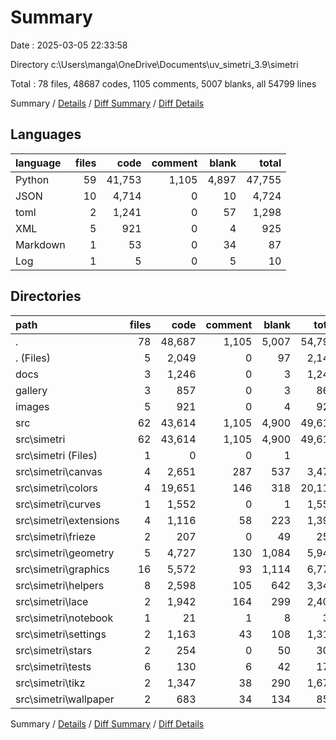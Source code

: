 # Summary

Date : 2025-03-05 22:33:58

Directory c:\\Users\\manga\\OneDrive\\Documents\\uv_simetri_3.9\\simetri

Total : 78 files,  48687 codes, 1105 comments, 5007 blanks, all 54799 lines

Summary / [Details](details.md) / [Diff Summary](diff.md) / [Diff Details](diff-details.md)

## Languages
| language | files | code | comment | blank | total |
| :--- | ---: | ---: | ---: | ---: | ---: |
| Python | 59 | 41,753 | 1,105 | 4,897 | 47,755 |
| JSON | 10 | 4,714 | 0 | 10 | 4,724 |
| toml | 2 | 1,241 | 0 | 57 | 1,298 |
| XML | 5 | 921 | 0 | 4 | 925 |
| Markdown | 1 | 53 | 0 | 34 | 87 |
| Log | 1 | 5 | 0 | 5 | 10 |

## Directories
| path | files | code | comment | blank | total |
| :--- | ---: | ---: | ---: | ---: | ---: |
| . | 78 | 48,687 | 1,105 | 5,007 | 54,799 |
| . (Files) | 5 | 2,049 | 0 | 97 | 2,146 |
| docs | 3 | 1,246 | 0 | 3 | 1,249 |
| gallery | 3 | 857 | 0 | 3 | 860 |
| images | 5 | 921 | 0 | 4 | 925 |
| src | 62 | 43,614 | 1,105 | 4,900 | 49,619 |
| src\\simetri | 62 | 43,614 | 1,105 | 4,900 | 49,619 |
| src\\simetri (Files) | 1 | 0 | 0 | 1 | 1 |
| src\\simetri\\canvas | 4 | 2,651 | 287 | 537 | 3,475 |
| src\\simetri\\colors | 4 | 19,651 | 146 | 318 | 20,115 |
| src\\simetri\\curves | 1 | 1,552 | 0 | 1 | 1,553 |
| src\\simetri\\extensions | 4 | 1,116 | 58 | 223 | 1,397 |
| src\\simetri\\frieze | 2 | 207 | 0 | 49 | 256 |
| src\\simetri\\geometry | 5 | 4,727 | 130 | 1,084 | 5,941 |
| src\\simetri\\graphics | 16 | 5,572 | 93 | 1,114 | 6,779 |
| src\\simetri\\helpers | 8 | 2,598 | 105 | 642 | 3,345 |
| src\\simetri\\lace | 2 | 1,942 | 164 | 299 | 2,405 |
| src\\simetri\\notebook | 1 | 21 | 1 | 8 | 30 |
| src\\simetri\\settings | 2 | 1,163 | 43 | 108 | 1,314 |
| src\\simetri\\stars | 2 | 254 | 0 | 50 | 304 |
| src\\simetri\\tests | 6 | 130 | 6 | 42 | 178 |
| src\\simetri\\tikz | 2 | 1,347 | 38 | 290 | 1,675 |
| src\\simetri\\wallpaper | 2 | 683 | 34 | 134 | 851 |

Summary / [Details](details.md) / [Diff Summary](diff.md) / [Diff Details](diff-details.md)
